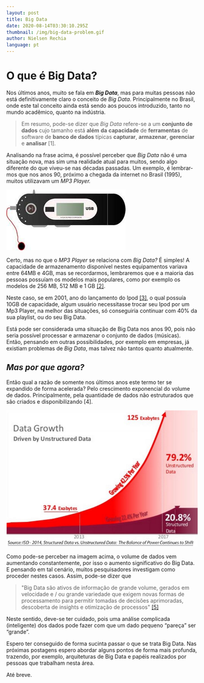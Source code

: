 ```yaml
---
layout: post
title: Big Data
date: 2020-08-14T03:30:10.295Z
thumbnail: /img/big-data-problem.gif
author: Nielsen Rechia
language: pt
---
```

# O que é Big Data?

Nos últimos anos, muito se fala em ***Big Data***, mas para muitas pessoas não está definitivamente claro o conceito de *Big Data*. Principalmente no Brasil, onde este tal conceito ainda está sendo aos poucos introduzido, tanto no mundo acadêmico, quanto na indústria.

> Em resumo, pode-se dizer que *Big Data* refere-se a um **conjunto de dados** cujo​ tamanho está **além** **da** **capacidade** de **ferramentas** de software de **banco de dados** típicas **capturar**, **armazenar**, **gerenciar** e **analisar** [1].​

Analisando na frase acima, é possível perceber que *Big Data* não é uma situação nova, mas sim uma realidade atual para muitos, sendo algo diferente do que viveu-se nas décadas passadas. Um exemplo, é lembrar-mos que nos anos 90, próximo a chegada da internet no Brasil (1995), muitos utilizavam um *MP3 Player.*

![Mp3 Player](/img/mp3.jpeg "Mp3 Player")

Certo, mas no que o *MP3 Player* se relaciona com *Big Data?* É simples! A capacidade de armazenamento disponível nestes equipamentos variava entre 64MB e 4GB, mas se recordarmos, lembraremos que e a maioria das pessoas possuíam os modelos mais populares, como por exemplo os modelos de 256 MB, 512 MB e 1 GB [[2]](https://pt.wikipedia.org/wiki/S1_MP3_Player#:~:text=A%20capacidade%20de%20armazenamento%20dispon%C3%ADvel,1%20GB%20e%202%20GB.).

Neste caso, se em 2001, ano do lançamento do Ipod [[3]](https://pt.wikipedia.org/wiki/IPod), o qual possuía 10GB de capacidade, algum usuário necessitasse trocar seu Ipod por um Mp3 Player, na melhor das situações, só conseguiria continuar com 40% da sua playlist, ou do seu Big Data. 

Está pode ser considerada uma situação de Big Data nos anos 90, pois não seria possível processar e armazenar o conjunto de dados (músicas). Então, pensando em outras possibilidades, por exemplo em empresas, já existiam problemas de *Big Data*, mas talvez não tantos quanto atualmente.

## *Mas por que agora?*

Então qual a razão de somente nos últimos anos este termo ter se expandido de forma acelerada? Pelo crescimento exponencial do volume de dados. Principalmente, pela quantidade de dados não estruturados que são criados e disponibilizando [4].


![Big data growth](/img/quant-investing-big-data-analytics-1.jpg "Big data growth")

Como pode-se perceber na imagem acima, o volume de dados vem aumentando constantemente, por isso o aumento significativo do Big Data. E pensando em tal cenário, muitos pesquisadores investigam como proceder nestes casos. Assim, pode-se dizer que 

> "Big Data são ativos de informação de grande volume, gerados em velocidade e / ou grande variedade que exigem novas formas de processamento para permitir tomadas de decisões aprimoradas, descoberta de insights e otimização de processos" [[5]](<http://www.bdbanalytics.ir/media/1225/big-data-and-science-myths-and-reality.pdf>)

Neste sentido, deve-se ter cuidado, pois uma análise complicada (inteligente) dos dados pode fazer com que um dado pequeno “pareça” ser “grande”​.

Espero ter conseguido de forma sucinta passar o que se trata Big Data. Nas próximas postagens espero abordar alguns pontos de forma mais profunda, trazendo, por exemplo, arquiteturas de Big Data e papéis realizados por pessoas que trabalham nesta área. 

Até breve.